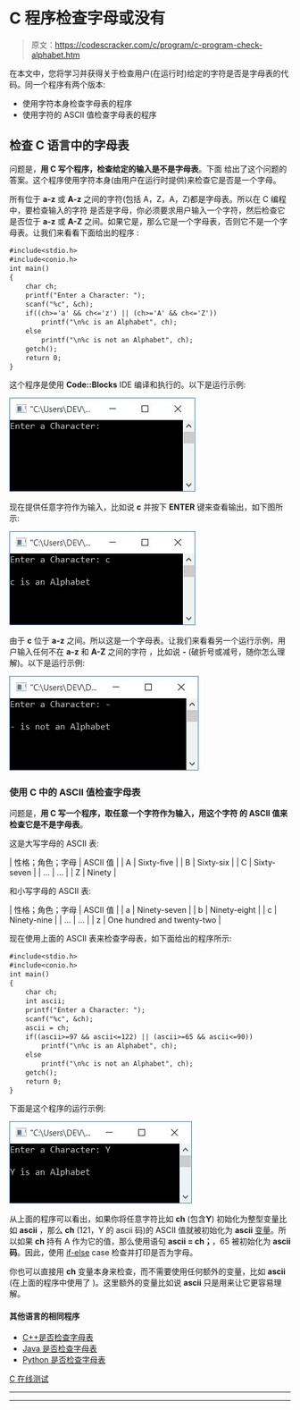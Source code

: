 # C 程序检查字母或没有

> 原文：<https://codescracker.com/c/program/c-program-check-alphabet.htm>

在本文中，您将学习并获得关于检查用户(在运行时)给定的字符是否是字母表的代码。同一个程序有两个版本:

*   使用字符本身检查字母表的程序
*   使用字符的 ASCII 值检查字母表的程序

## 检查 C 语言中的字母表

问题是，**用 C 写个程序，检查给定的输入是不是字母表**。下面 给出了这个问题的答案。这个程序使用字符本身(由用户在运行时提供)来检查它是否是一个字母。

所有位于 **a-z** 或 **A-z** 之间的字符(包括 A，Z，A，Z)都是字母表。所以在 C 编程中，要检查输入的字符 是否是字母，你必须要求用户输入一个字符，然后检查它是否位于 **a-z** 或 **A-Z** 之间。如果它是，那么它是一个字母表，否则它不是一个字母表。让我们来看看下面给出的程序 :

```
#include<stdio.h>
#include<conio.h>
int main()
{
    char ch;
    printf("Enter a Character: ");
    scanf("%c", &ch);
    if((ch>='a' && ch<='z') || (ch>='A' && ch<='Z'))
        printf("\n%c is an Alphabet", ch);
    else
        printf("\n%c is not an Alphabet", ch);
    getch();
    return 0;
}
```

这个程序是使用 **Code::Blocks** IDE 编译和执行的。以下是运行示例:

![c program check alphabet or not](img/ed00f6462d45414ff4a93ed786769050.png)

现在提供任意字符作为输入，比如说 **c** 并按下 **ENTER** 键来查看输出，如下图所示:

![c program alphabet](img/c89f46a3924ebe2684fe2dbf87d3b382.png)

由于 **c** 位于 **a-z** 之间。所以这是一个字母表。让我们来看看另一个运行示例，用户输入任何不在 **a-z** 和 **A-Z** 之间的字符 ，比如说 **-** (破折号或减号，随你怎么理解)。以下是运行示例:

![alphabet c program](img/8441b576d80c6ca1a1a1fedd35a048b4.png)

### 使用 C 中的 ASCII 值检查字母表

问题是，**用 C 写一个程序，取任意一个字符作为输入，用这个字符 的 ASCII 值来检查它是不是字母表**。

这是大写字母的 ASCII 表:

| 性格；角色；字母 | ASCII 值 |
| A | Sixty-five |
| B | Sixty-six |
| C | Sixty-seven |
| ... | ... |
| Z | Ninety |

和小写字母的 ASCII 表:

| 性格；角色；字母 | ASCII 值 |
| a | Ninety-seven |
| b | Ninety-eight |
| c | Ninety-nine |
| ... | ... |
| z | One hundred and twenty-two |

现在使用上面的 ASCII 表来检查字母表，如下面给出的程序所示:

```
#include<stdio.h>
#include<conio.h>
int main()
{
    char ch;
    int ascii;
    printf("Enter a Character: ");
    scanf("%c", &ch);
    ascii = ch;
    if((ascii>=97 && ascii<=122) || (ascii>=65 && ascii<=90))
        printf("\n%c is an Alphabet", ch);
    else
        printf("\n%c is not an Alphabet", ch);
    getch();
    return 0;
}
```

下面是这个程序的运行示例:

![alphabet program c](img/0cd31f2a8ab0b3b1c10aca9620f479bf.png)

从上面的程序可以看出，如果你将任意字符比如 **ch** (包含**Y**) 初始化为整型变量比如 **ascii** ，那么 **ch** (121，Y 的 ascii 码)的 ASCII 值就被初始化为 **ascii** [变量](/c/c-variables.htm)。所以如果 **ch** 持有 A 作为它的值，那么使用语句 **ascii = ch；**，65 被初始化为 **ascii 码**。因此，使用 [if-else](/c/c-if-statement.htm) case 检查并打印是否为字母。

你也可以直接用 **ch** 变量本身来检查，而不需要使用任何额外的变量，比如 **ascii** (在上面的程序中使用了 )。这里额外的变量比如说 **ascii** 只是用来让它更容易理解。

#### 其他语言的相同程序

*   [C++是否检查字母表](/cpp/program/cpp-program-check-alphabet.htm)
*   [Java 是否检查字母表](/java/program/java-program-check-alphabet.htm)
*   [Python 是否检查字母表](/python/program/python-program-check-alphabet.htm)

[C 在线测试](/exam/showtest.php?subid=2)

* * *

* * *
